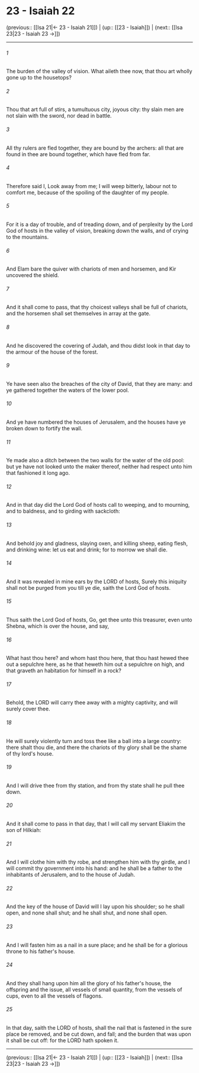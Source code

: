 # 23 - Isaiah 22

(previous:: [[Isa 21|← 23 - Isaiah 21]]) | (up:: [[23 - Isaiah]]) | (next:: [[Isa 23|23 - Isaiah 23 →]])

***


###### 1 
The burden of the valley of vision. What aileth thee now, that thou art wholly gone up to the housetops? 

###### 2 
Thou that art full of stirs, a tumultuous city, joyous city: thy slain men are not slain with the sword, nor dead in battle. 

###### 3 
All thy rulers are fled together, they are bound by the archers: all that are found in thee are bound together, which have fled from far. 

###### 4 
Therefore said I, Look away from me; I will weep bitterly, labour not to comfort me, because of the spoiling of the daughter of my people. 

###### 5 
For it is a day of trouble, and of treading down, and of perplexity by the Lord God of hosts in the valley of vision, breaking down the walls, and of crying to the mountains. 

###### 6 
And Elam bare the quiver with chariots of men and horsemen, and Kir uncovered the shield. 

###### 7 
And it shall come to pass, that thy choicest valleys shall be full of chariots, and the horsemen shall set themselves in array at the gate. 

###### 8 
And he discovered the covering of Judah, and thou didst look in that day to the armour of the house of the forest. 

###### 9 
Ye have seen also the breaches of the city of David, that they are many: and ye gathered together the waters of the lower pool. 

###### 10 
And ye have numbered the houses of Jerusalem, and the houses have ye broken down to fortify the wall. 

###### 11 
Ye made also a ditch between the two walls for the water of the old pool: but ye have not looked unto the maker thereof, neither had respect unto him that fashioned it long ago. 

###### 12 
And in that day did the Lord God of hosts call to weeping, and to mourning, and to baldness, and to girding with sackcloth: 

###### 13 
And behold joy and gladness, slaying oxen, and killing sheep, eating flesh, and drinking wine: let us eat and drink; for to morrow we shall die. 

###### 14 
And it was revealed in mine ears by the LORD of hosts, Surely this iniquity shall not be purged from you till ye die, saith the Lord God of hosts. 

###### 15 
Thus saith the Lord God of hosts, Go, get thee unto this treasurer, even unto Shebna, which is over the house, and say, 

###### 16 
What hast thou here? and whom hast thou here, that thou hast hewed thee out a sepulchre here, as he that heweth him out a sepulchre on high, and that graveth an habitation for himself in a rock? 

###### 17 
Behold, the LORD will carry thee away with a mighty captivity, and will surely cover thee. 

###### 18 
He will surely violently turn and toss thee like a ball into a large country: there shalt thou die, and there the chariots of thy glory shall be the shame of thy lord's house. 

###### 19 
And I will drive thee from thy station, and from thy state shall he pull thee down. 

###### 20 
And it shall come to pass in that day, that I will call my servant Eliakim the son of Hilkiah: 

###### 21 
And I will clothe him with thy robe, and strengthen him with thy girdle, and I will commit thy government into his hand: and he shall be a father to the inhabitants of Jerusalem, and to the house of Judah. 

###### 22 
And the key of the house of David will I lay upon his shoulder; so he shall open, and none shall shut; and he shall shut, and none shall open. 

###### 23 
And I will fasten him as a nail in a sure place; and he shall be for a glorious throne to his father's house. 

###### 24 
And they shall hang upon him all the glory of his father's house, the offspring and the issue, all vessels of small quantity, from the vessels of cups, even to all the vessels of flagons. 

###### 25 
In that day, saith the LORD of hosts, shall the nail that is fastened in the sure place be removed, and be cut down, and fall; and the burden that was upon it shall be cut off: for the LORD hath spoken it.

***

(previous:: [[Isa 21|← 23 - Isaiah 21]]) | (up:: [[23 - Isaiah]]) | (next:: [[Isa 23|23 - Isaiah 23 →]])
